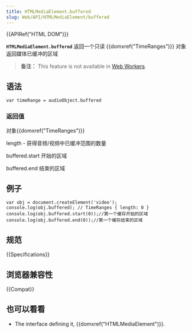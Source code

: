 ```yaml
---
title: HTMLMediaElement.buffered
slug: Web/API/HTMLMediaElement/buffered
---
```


{{APIRef("HTML DOM")}}

**`HTMLMediaElement.buffered`** 返回一个只读 {{domxref("TimeRanges")}} 对象 返回媒体已缓冲的区域

> **备注：** This feature is not available in [Web Workers](/zh-CN/docs/Web/API/Web_Workers_API).

## 语法

```
var timeRange = audioObject.buffered
```

### 返回值

对象{{domxref("TimeRanges")}}

length - 获得音频/视频中已缓冲范围的数量

buffered.start 开始的区域

buffered.end 结束的区域

## 例子

```
var obj = document.createElement('video');
console.log(obj.buffered); // TimeRanges { length: 0 }
console.log(obj.buffered.start(0));//第一个缓存开始的区域
console.log(obj.buffered.end(0));//第一个缓存结束的区域
```

## 规范

{{Specifications}}

## 浏览器兼容性

{{Compat}}

## 也可以看看

- The interface defining it, {{domxref("HTMLMediaElement")}}.
